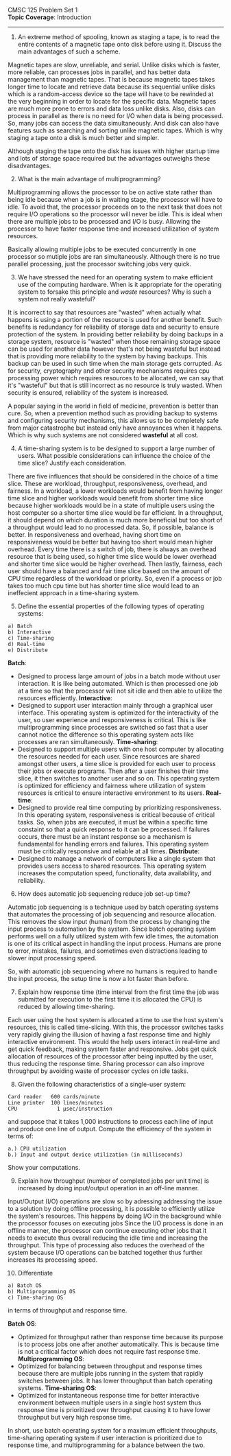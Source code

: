 
CMSC 125 Problem Set 1  
**Topic Coverage**: Introduction

----

1) An extreme method of spooling, known as staging a tape, is to read the entire contents of a magnetic tape onto disk before using it. Discuss the main advantages of such a scheme. 

Magnetic tapes are slow, unreliable, and serial. Unlike disks which is faster, more reliable, can processes jobs in parallel, and has better data management than magnetic tapes. That is because magnetic tapes takes longer time to locate and retrieve data because its sequential unlike disks which is a random-access device so the tape will have to be rewinded at the very beginning in order to locate for the specific data. Magnetic tapes are much more prone to errors and data loss unlike disks. Also, disks can process in parallel as there is no need for I/O when data is being processed. So, many jobs can access the data simultaneously. And disk can also have features such as searching and sorting unlike magnetic tapes. Which is why staging a tape onto a disk is much better and simpler.

Although staging the tape onto the disk has issues with higher startup time and lots of storage space required but the advantages outweighs these disadvantages.

2) What is the main advantage of multiprogramming?

Multiprogramming allows the processor to be on active state rather than being idle because when a job is in waiting stage, the processor will have to idle. To avoid that, the processor proceeds on to the next task that does not require I/O operations so the processor will never be idle. This is ideal when there are multiple jobs to be processed and I/O is busy. Allowing the processor to have faster response time and increased utilization of system resources.

Basically allowing multiple jobs to be executed concurrently in one processor so mutiple jobs are ran simultaneously. Although there is no true parallel processing, just the processor switching jobs very quick.









3) We have stressed the need for an operating system to make efficient use of the computing hardware. When is it appropriate for the operating system to forsake this principle and *waste* resources? Why is such a system not really wasteful?

It is incorrect to say that resources are "wasted" when actually what happens is using a portion of the resource is used for another benefit. Such benefits is redundancy for reliability of storage data and security to ensure protection of the system. In providing better reliability by doing backups in a storage system, resource is "wasted" when those remaining storage space can be used for another data however that's not being wasteful but instead that is providing more reliability to the system by having backups. This backup can be used in such time when the main storage gets corrupted. As for security, cryptography and other security mechanisms requires cpu processing power which requires resources to be allocated, we can say that it's "wasteful" but that is still incorrect as no resource is truly wasted. When security is ensured, reliability of the system is increased.

A popular saying in the world in field of medicine, prevention is better than cure. So, when a prevention method such as providing backup to systems and configuring security mechanisms, this allows us to be completely safe from major catastrophe but instead only have annoyances when it happens. Which is why such systems are not considered **wasteful** at all cost.


4) A time-sharing system is to be designed to support a large number of users. What possible considerations can influence the choice of the time slice? Justify each consideration.

There are five influences that should be considered in the choice of a time slice. These are workload, throughput, responsiveness, overhead, and fairness. 
In a workload, a lower workloads would benefit from having longer time slice and higher workloads would benefit from shorter time slice because higher workloads would be in a state of multiple users using the host computer so a shorter time slice would be far efficient.
In a throughput, it should depend on which duration is much more beneficial but too short of a throughput would lead to no processed data. So, if possible, balance is better.
In responsiveness and overhead, having short time on responsiveness would be better but having too short would mean higher overhead. Every time there is a switch of job, there is always an overhead resource that is being used, so higher time slice would be lower overhead and shorter time slice would be higher overhead. 
Then lastly, fairness, each user should have a balanced and fair time slice based on the amount of CPU time regardless of the workload or priority. So, even if a process or job takes too much cpu time but has shorter time slice would lead to an ineffecient approach in a time-sharing system.








5) Define the essential properties of the following types of operating systems:
```
a) Batch
b) Interactive
c) Time-sharing
d) Real-time
e) Distribute
```
**Batch**:
- Designed to process large amount of jobs in a batch mode without user interaction. It is like being automated. Which is then processed one job at a time so that the processor will not sit idle and then able to utilize the resources efficiently.
**Interactive**:
- Designed to support user interaction mainly through a graphical user interface. This operating system is optimized for the interactivity of the user, so user experience and responsiveness is critical. This is like multiprogramming since processes are switched so fast that a user cannot notice the difference so this operating system acts like processes are ran simultaneously.
**Time-sharing**:
- Designed to support multiple users with one host computer by allocating the resources needed for each user. Since resources are shared amongst other users, a time slice is provided for each user to process their jobs or execute programs. Then after a user finishes their time slice, it then switches to another user and so on. This operating system is optimized for efficiency and fairness where utilization of system resources is critical to ensure interactive environment to its users.
**Real-time**:
- Designed to provide real time computing by prioritizing responsiveness. In this operating system, responsiveness is critical because of critical tasks. So, when jobs are executed, it must be within a specific time constaint so that a quick response to it can be processed. If failures occurs, there must be an instant response so a mechanism is fundamental for handling errors and failures. This operating system must be critically responsive and reliable at all times.
**Distribute**:
- Designed to manage a network of computers like a single system that provides users access to shared resources. This operating system increases the computation speed, functionality, data availability, and reliability. 




6) How does automatic job sequencing reduce job set-up time?

Automatic job sequencing is a technique used  by batch operating systems that automates the processing of job sequencing and resource allocation. This removes the slow input (human) from the process by changing the input process to automation by the system. Since batch operating system performs well on a fully utilized system with few idle times, the automation is one of its critical aspect in handling the input process. Humans are prone to error, mistakes, failures, and sometimes even distractions leading to slower input processing speed. 

So, with automatic job sequencing where no humans is required to handle the input process, the setup time is now a lot faster than before.

7) Explain how response time (time interval from the first time the job was submitted for execution to the first time it is allocated the CPU) is reduced by allowing time-sharing.

Each user using the host system is allocated a time to use the host system's resources, this is called time-slicing. With this, the processor switches tasks very rapidly giving the illusion of having a fast response time and highly interactive environment. This would the help users interact in real-time and get quick feedback, making system faster and responsive. Jobs get quick allocation of resources of the processor after being inputted by the user, thus reducing the response time. Sharing processor can also improve throughput by avoiding waste of processor cycles on idle tasks.


8) Given the following characteristics of a single-user system: 
```
Card reader   600 cards/minute  
Line printer  100 lines/minutes  
CPU             1 μsec/instruction
```
and suppose that it takes 1,000 instructions to process each line of input and produce one line of output. Compute the efficiency of the system in terms of:
```
a.) CPU utilization
b.) Input and output device utilization (in milliseconds)
```
Show your computations.




9) Explain how throughput (number of completed jobs per unit time) is increased by doing input/output operation in an off-line manner.

Input/Output (I/O) operations are slow so by adressing addressing the issue to a solution by doing offline processing, it is possible to efficiently utilize the system's resources. This happens by doing I/O in the background while the processor focuses on executing jobs Since the I/O process is done in an offline manner, the processor can continue executing other jobs that it needs to execute thus overall reducing the idle time and increasing the throughput. This type of processing also reduces the overhead of the system because I/O operations can be batched together thus further increases its processing speed.

10) Differentiate
```
a) Batch OS
b) Multiprogramming OS
c) Time-sharing OS
```
in terms of throughput and response time.

**Batch OS**:
- Optimized for throughput rather than response time because its purpose is to process jobs one after another automatically. This is because time is not a critical factor which does not require fast response time.
**Multiprogramming OS**:
- Optimized for balancing between throughput and response times because there are multiple jobs running in the system that rapidly switches between jobs. It has lower throughput than batch operating systems.
**Time-sharing OS**:
- Optimized for instantaneous response time for better interactive environment between multiple users in a single host system thus response time is prioritized over throughput causing it to have lower throughput but very high response time.

In short, use batch operating system for a maximum efficient throughputs, time-sharing operating system if user interaction is prioritized due to response time, and multiprogramming for a balance between the two.